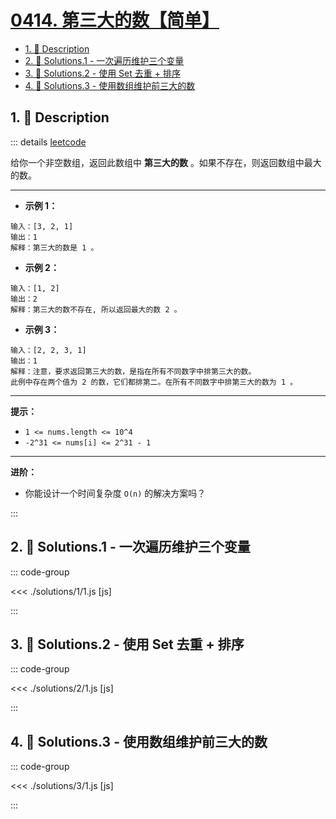 # [0414. 第三大的数【简单】](https://github.com/tnotesjs/TNotes.leetcode/tree/main/notes/0414.%20%E7%AC%AC%E4%B8%89%E5%A4%A7%E7%9A%84%E6%95%B0%E3%80%90%E7%AE%80%E5%8D%95%E3%80%91)

<!-- region:toc -->

- [1. 📝 Description](#1--description)
- [2. 🎯 Solutions.1 - 一次遍历维护三个变量](#2--solutions1---一次遍历维护三个变量)
- [3. 🎯 Solutions.2 - 使用 Set 去重 + 排序](#3--solutions2---使用-set-去重--排序)
- [4. 🎯 Solutions.3 - 使用数组维护前三大的数](#4--solutions3---使用数组维护前三大的数)

<!-- endregion:toc -->

## 1. 📝 Description

::: details [leetcode](https://leetcode.cn/problems/third-maximum-number/)

给你一个非空数组，返回此数组中 **第三大的数** 。如果不存在，则返回数组中最大的数。

---

- **示例 1：**

```
输入：[3, 2, 1]
输出：1
解释：第三大的数是 1 。
```

- **示例 2：**

```
输入：[1, 2]
输出：2
解释：第三大的数不存在, 所以返回最大的数 2 。
```

- **示例 3：**

```
输入：[2, 2, 3, 1]
输出：1
解释：注意，要求返回第三大的数，是指在所有不同数字中排第三大的数。
此例中存在两个值为 2 的数，它们都排第二。在所有不同数字中排第三大的数为 1 。
```

---

**提示：**

- `1 <= nums.length <= 10^4`
- `-2^31 <= nums[i] <= 2^31 - 1`

---

**进阶：**

- 你能设计一个时间复杂度 `O(n)` 的解决方案吗？

:::

## 2. 🎯 Solutions.1 - 一次遍历维护三个变量

::: code-group

<<< ./solutions/1/1.js [js]

:::

## 3. 🎯 Solutions.2 - 使用 Set 去重 + 排序

::: code-group

<<< ./solutions/2/1.js [js]

:::

## 4. 🎯 Solutions.3 - 使用数组维护前三大的数

::: code-group

<<< ./solutions/3/1.js [js]

:::
